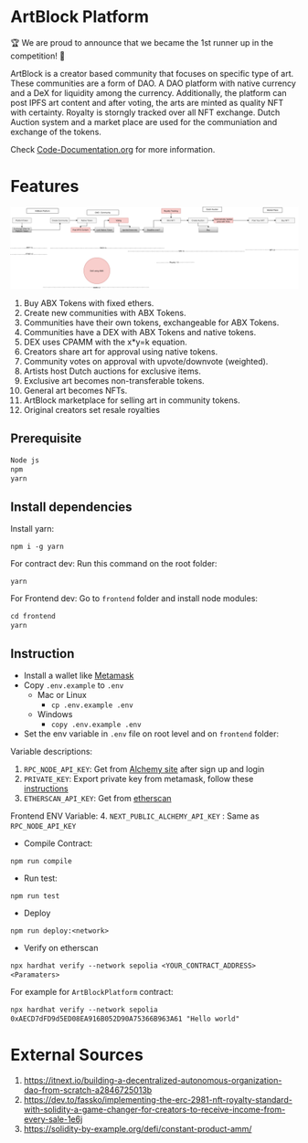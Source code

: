 # ArtBlock Platform
🏆 We are proud to announce that we became the 1st runner up in the competition! 🥇

ArtBlock is a creator based community that focuses on specific type of art. These communities are a form of DAO. A DAO platform with native currency and a DeX for liquidity among the currency. Additionally, the platform can post IPFS art content and after voting, the arts are minted as quality NFT with certainty. Royalty is storngly tracked over all NFT exchange. Dutch Auction system and a market place are used for the communiation and exchange of the tokens.


Check [Code-Documentation.org](https://github.com/KamruzzamanAsif/IIT-HACKATHON-2023/blob/main/Code-Documentation.org) for more information.

# Features
![alt text](https://github.com/KamruzzamanAsif/IIT-HACKATHON-2023/blob/main/resources/Test_Coverage.png?raw=true)


1. Buy ABX Tokens with fixed ethers.
2. Create new communities with ABX Tokens.
3. Communities have their own tokens, exchangeable for ABX Tokens.
4. Communities have a DEX with ABX Tokens and native tokens.
5. DEX uses CPAMM with the x*y=k equation.
6. Creators share art for approval using native tokens.
7. Community votes on approval with upvote/downvote (weighted).
8. Artists host Dutch auctions for exclusive items.
9. Exclusive art becomes non-transferable tokens.
10. General art becomes NFTs.
11. ArtBlock marketplace for selling art in community tokens.
12. Original creators set resale royalties


## Prerequisite
```
Node js
npm
yarn
```
## Install dependencies
Install yarn:
```
npm i -g yarn
```
For contract dev:
Run this command on the root folder:
```
yarn
```

For Frontend dev:
Go to `frontend` folder and install node modules:
```
cd frontend
yarn

```

## Instruction
- Install a wallet like [Metamask](https://chrome.google.com/webstore/detail/metamask/nkbihfbeogaeaoehlefnkodbefgpgknn)
- Copy `.env.example` to `.env`
  * Mac or Linux
    * ```cp .env.example .env```
  * Windows
    * ```copy .env.example .env```
- Set the env variable in `.env` file on root level and on `frontend` folder:

Variable descriptions:

1. `RPC_NODE_API_KEY`: Get from [Alchemy site](https://auth.alchemy.com/signup/) after sign up and login
2. `PRIVATE_KEY`: Export private key from metamask, follow these [instructions](https://support.metamask.io/hc/en-us/articles/360015289632-How-to-export-an-account-s-private-key)
3. `ETHERSCAN_API_KEY`: Get from [etherscan](https://etherscan.io/login)

Frontend ENV Variable:
4. `NEXT_PUBLIC_ALCHEMY_API_KEY` : Same as `RPC_NODE_API_KEY` 
- Compile Contract:
```
npm run compile
```
- Run test:
```
npm run test
```
- Deploy
```
npm run deploy:<network>
```
- Verify on etherscan
```
npx hardhat verify --network sepolia <YOUR_CONTRACT_ADDRESS> <Paramaters>
```
For example for `ArtBlockPlatform` contract:
```
npx hardhat verify --network sepolia 0xAECD7dFD9d5ED08EA916B052D90A75366B963A61 "Hello world"
```

# External Sources
1. https://itnext.io/building-a-decentralized-autonomous-organization-dao-from-scratch-a2846725013b
2. https://dev.to/fassko/implementing-the-erc-2981-nft-royalty-standard-with-solidity-a-game-changer-for-creators-to-receive-income-from-every-sale-1e6j
3. https://solidity-by-example.org/defi/constant-product-amm/
